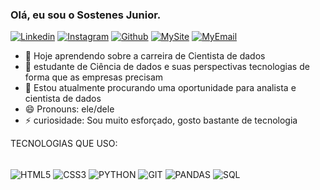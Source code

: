 ### Olá, eu sou o Sostenes Junior.

[![Linkedin](https://img.shields.io/badge/LinkedIn-0077B5?style=for-the-badge&logo=linkedin&logoColor=white)](https://www.linkedin.com/in/sostenes-ramos-concei%C3%A7%C3%A3o-junior-3153b3255/)
[![Instagram](https://img.shields.io/badge/Instagram-E4405F?style=for-the-badge&logo=instagram&logoColor=white)](https://www.instagram.com/sramos.jr/)
[![Github](https://img.shields.io/badge/GitHub-100000?style=for-the-badge&logo=github&logoColor=white)](https://github.com/SostenesJr)
[![MySite](https://img.shields.io/badge/Portfolio-205000?style=for-the-badge&logo=google&logoColor=gray)](https://sostenesjr.github.io/)
[![MyEmail](https://img.shields.io/badge/Email-705000?style=for-the-badge&logo=email&logoColor=gray)](mailto:sostenesjr1993@gmail.com)

- 🔭 Hoje aprendendo sobre a carreira de Cientista de dados
- 🌱 estudante de Ciência de dados e suas perspectivas tecnologias de forma que as empresas precisam
- 👯 Estou atualmente procurando uma oportunidade para analista e cientista de dados
- 😄 Pronouns: ele/dele
- ⚡ curiosidade: Sou muito esforçado, gosto bastante de tecnologia




TECNOLOGIAS QUE USO:
<div style="dislpay: inline_block"><br/>
  <img align="center" alt="HTML5" src="https://img.shields.io/badge/HTML5-E34F26?style=for-the-badge&logo=html5&logoColor=white"/>
  <img align="center" alt="CSS3" src="https://img.shields.io/badge/CSS3-1572B6?style=for-the-badge&logo=css3&logoColor=white"/>
  <img align="center" alt="PYTHON" src="https://img.shields.io/badge/Python-14354C?style=for-the-badge&logo=python&logoColor=white"/>
  <img align="center" alt="GIT" src="https://img.shields.io/badge/GIT-E44C30?style=for-the-badge&logo=git&logoColor=white"/>
  <img align="center" alt="PANDAS" src="https://img.shields.io/badge/PANDAS-44160e?style=for-the-badge&logo=pandas&logoColor=white"/>
  <img align="center" alt="SQL" src="https://img.shields.io/badge/SQL-205000?style=for-the-badge&logo=sqlite&logoColor=white"/>
</div>
